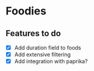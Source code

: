 # Foodies

## Features to do

- [x] Add duration field to foods
- [x] Add extensive filtering
- [x] Add integration with paprika?